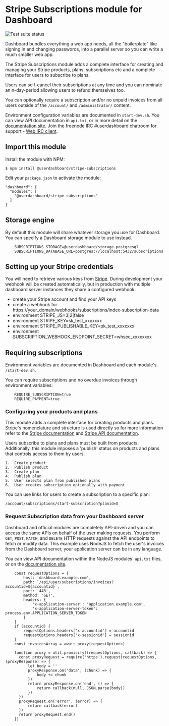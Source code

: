 # Stripe Subscriptions module for Dashboard
![Test suite status](https://github.com/userdashboard/stripe-subscriptions/workflows/test-and-publish/badge.svg?branch=master)

Dashboard bundles everything a web app needs, all the "boilerplate" like signing in and changing passwords, into a parallel server so you can write a much smaller web app.

The Stripe Subscriptions module adds a complete interface for creating and managing your Stripe products, plans, subscriptions etc and a complete interface for users to subscribe to plans.

Users can self-cancel their subscriptions at any time and you can nominate an n-day-period allowing users to refund themselves too.

You can optionally require a subscription and/or no unpaid invoices from all users outside of the `/account/` and `/administrator/` content.

Environment configuration variables are documented in `start-dev.sh`.  You can view API documentation in `api.txt`, or in more detail on the [documentation site](https://userdashboard.github.io/).  Join the freenode IRC #userdashboard chatroom for support - [Web IRC client](https://kiwiirc.com/nextclient/).

## Import this module

Install the module with NPM:

    $ npm install @userdashboard/stripe-subscriptions

Edit your `package.json` to activate the module:

    "dashboard": {
      "modules": [
        "@userdashboard/stripe-subscriptions"
      ]
    }

## Storage engine

By default this module will share whatever storage you use for Dashboard.  You can specify a Dashboard storage module to use instead.

        SUBSCRIPTIONS_STORAGE=@userdashboard/storage-postgresql
        SUBSCRIPTIONS_DATABASE_URL=postgres://localhost:5432/subscriptions

## Setting up your Stripe credentials

You will need to retrieve various keys from [Stripe](https://stripe.com).  During development your webhook will be created automatically, but in production with multiple dashboard server instances they share a configured webhook:

- create your Stripe account and find your API keys
- create a webhook for https://your_domain/webhooks/subscriptions/index-subscription-data 
- environment STRIPE_JS=3|2|false
- environment STRIPE_KEY=sk_test_xxxxxxx
- environment STRIPE_PUBLISHABLE_KEY=pk_test_xxxxxxx
- environment SUBSCRIPTION_WEBHOOK_ENDPOINT_SECRET=whsec_xxxxxxxx

## Requiring subscriptions

Environment variables are documented in Dashboard and each module's `/start-dev.sh`.

You can require subscriptions and no overdue invoices through environment variables:

        REQUIRE_SUBSCRIPTION=true
        REQUIRE_PAYMENT=true

### Configuring your products and plans

This module adds a complete interface for creating products and plans.  Stripe's nomenclature and structure is used directly so for more information refer to the <a href="https://stripe.com/docs">Stripe documentation</a> and <a href="https://stripe.com/docs/api">Stripe API documentation</a>.

Users subscribe to plans and plans must be built from products.  Additionally, this module imposes a 'publish' status on products and plans that controls access to them by users.

    1.  Create product
    2.  Publish product
    3.  Create plan
    4.  Publish plan
    5.  User selects plan from published plans
    6.  User creates subscription optionally with payment

You can use links for users to create a subscription to a specific plan:

    /account/subscriptions/start-subscription?planid=X

### Request Subscription data from your Dashboard server

Dashboard and official modules are completely API-driven and you can access the same APIs on behalf of the user making requests.  You perform `GET`, `POST`, `PATCH`, and `DELETE` HTTP requests against the API endpoints to fetch or modify data.  This example uses NodeJS to fetch the user's invoices from the Dashboard server, your application server can be in any language.

You can view API documentation within the NodeJS modules' `api.txt` files, or on the [documentation site](https://userdashboard.github.io/stripe-subscriptions-api).

        const requestOptions = {
            host: 'dashboard.example.com',
            path: `/api/user/subscriptions/invoices?accountid=${accountid}`,
            port: '443',
            method: 'GET',
            headers: {
                'x-application-server': 'application.example.com',
                'x-application-server-token': process.env.APPLICATION_SERVER_TOKEN
            }
        }
        if (accountid) {
            requestOptions.headers['x-accountid'] = accountid
            requestOptions.headers['x-sessionid'] = sessionid
        }
        const invoicesArray = await proxy(requestOptions)

        function proxy = util.promisify((requestOptions, callback) => {
          const proxyRequest = require('https').request(requestOptions, (proxyResponse) => {
              let body = ''
              proxyResponse.on('data', (chunk) => {
                  body += chunk
              })
              return proxyResponse.on('end', () => {
                  return callback(null, JSON.parse(body))
              })
          })
          proxyRequest.on('error', (error) => {
              return callback(error)
          })
          return proxyRequest.end()
        })
